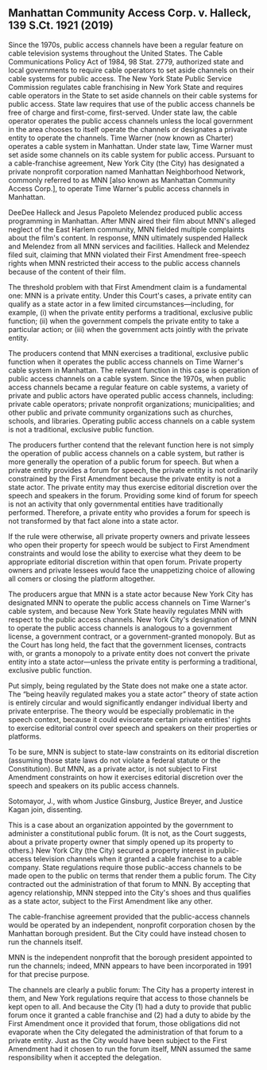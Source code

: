 ## Manhattan Community Access Corp. v. Halleck, 139 S.Ct. 1921 (2019)

Since the 1970s, public access channels have been a regular feature on cable television systems throughout the United States. The Cable Communications Policy Act of 1984, 98 Stat. 2779, authorized state and local governments to require cable operators to set aside channels on their cable systems for public access. The New York State Public Service Commission regulates cable franchising in New York State and requires cable operators in the State to set aside channels on their cable systems for public access. State law requires that use of the public access channels be free of charge and first-come, first-served. Under state law, the cable operator operates the public access channels unless the local government in the area chooses to itself operate the channels or designates a private entity to operate the channels. Time Warner (now known as Charter) operates a cable system in Manhattan. Under state law, Time Warner must set aside some channels on its cable system for public access. Pursuant to a cable-franchise agreement, New York City (the City) has designated a private nonprofit corporation named Manhattan Neighborhood Network, commonly referred to as MNN [also known as Manhattan Community Access Corp.], to operate Time Warner's public access channels in Manhattan.

DeeDee Halleck and Jesus Papoleto Melendez produced public access programming in Manhattan. After MNN aired their film about MNN's alleged neglect of the East Harlem community, MNN fielded multiple complaints about the film's content. In response, MNN ultimately suspended Halleck and Melendez from all MNN services and facilities. Halleck and Melendez filed suit, claiming that MNN violated their First Amendment free-speech rights when MNN restricted their access to the public access channels because of the content of their film.

The threshold problem with that First Amendment claim is a fundamental one: MNN is a private entity. Under this Court's cases, a private entity can qualify as a state actor in a few limited circumstances—including, for example, (i) when the private entity performs a traditional, exclusive public function; (ii) when the government compels the private entity to take a particular action; or (iii) when the government acts jointly with the private entity.

The producers contend that MNN exercises a traditional, exclusive public function when it operates the public access channels on Time Warner's cable system in Manhattan. The relevant function in this case is operation of public access channels on a cable system.  Since the 1970s, when public access channels became a regular feature on cable systems, a variety of private and public actors have operated public access channels, including: private cable operators; private nonprofit organizations; municipalities; and other public and private community organizations such as churches, schools, and libraries. Operating public access channels on a cable system is not a traditional, exclusive public function.

The producers further contend that the relevant function here is not simply the operation of public access channels on a cable system, but rather is more generally the operation of a public forum for speech. But when a private entity provides a forum for speech, the private entity is not ordinarily constrained by the First Amendment because the private entity is not a state actor. The private entity may thus exercise editorial discretion over the speech and speakers in the forum. Providing some kind of forum for speech is not an activity that only governmental entities have traditionally performed. Therefore, a private entity who provides a forum for speech is not transformed by that fact alone into a state actor.

If the rule were otherwise, all private property owners and private lessees who open their property for speech would be subject to First Amendment constraints and would lose the ability to exercise what they deem to be appropriate editorial discretion within that open forum. Private property owners and private lessees would face the unappetizing choice of allowing all comers or closing the platform altogether.

The producers argue that MNN is a state actor because New York City has designated MNN to operate the public access channels on Time Warner's cable system, and because New York State heavily regulates MNN with respect to the public access channels. New York City's designation of MNN to operate the public access channels is analogous to a government license, a government contract, or a government-granted monopoly. But as the Court has long held, the fact that the government licenses, contracts with, or grants a monopoly to a private entity does not convert the private entity into a state actor—unless the private entity is performing a traditional, exclusive public function.

Put simply, being regulated by the State does not make one a state actor.  The “being heavily regulated makes you a state actor” theory of state action is entirely circular and would significantly endanger individual liberty and private enterprise. The theory would be especially problematic in the speech context, because it could eviscerate certain private entities' rights to exercise editorial control over speech and speakers on their properties or platforms.

To be sure, MNN is subject to state-law constraints on its editorial discretion (assuming those state laws do not violate a federal statute or the Constitution). But MNN, as a private actor, is not subject to First Amendment constraints on how it exercises editorial discretion over the speech and speakers on its public access channels.

Sotomayor, J., with whom Justice Ginsburg, Justice Breyer, and Justice Kagan join, dissenting.

This is a case about an organization appointed by the government to administer a constitutional public forum. (It is not, as the Court suggests, about a private property owner that simply opened up its property to others.) New York City (the City) secured a property interest in public-access television channels when it granted a cable franchise to a cable company. State regulations require those public-access channels to be made open to the public on terms that render them a public forum. The City contracted out the administration of that forum to MNN. By accepting that agency relationship, MNN stepped into the City's shoes and thus qualifies as a state actor, subject to the First Amendment like any other.

 The cable-franchise agreement provided that the public-access channels would be operated by an independent, nonprofit corporation chosen by the Manhattan borough president. But the City could have instead chosen to run the channels itself.

 MNN is the independent nonprofit that the borough president appointed to run the channels; indeed, MNN appears to have been incorporated in 1991 for that precise purpose.

 The channels are clearly a public forum: The City has a property interest in them, and New York regulations require that access to those channels be kept open to all. And because the City (1) had a duty to provide that public forum once it granted a cable franchise and (2) had a duty to abide by the First Amendment once it provided that forum, those obligations did not evaporate when the City delegated the administration of that forum to a private entity. Just as the City would have been subject to the First Amendment had it chosen to run the forum itself, MNN assumed the same responsibility when it accepted the delegation.
